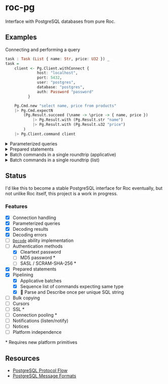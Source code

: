 # roc-pg

Interface with PostgreSQL databases from pure Roc.

## Examples

Connecting and performing a query

```haskell
task : Task (List { name: Str, price: U32 }) _
task =
    client <- Pg.Client.withConnect {
              host: "localhost",
              port: 5432,
              user: "postgres",
              database: "postgres",
              auth: Password "password"
          }

    Pg.Cmd.new "select name, price from products"
    |> Pg.Cmd.expectN
        (Pg.Result.succeed (\name -> \price -> { name, price })
            |> Pg.Result.with (Pg.Result.str "name")
            |> Pg.Result.with (Pg.Result.u32 "price")
        )
    |> Pg.Client.command client
```

<details>
<summary>
Parameterized queries
</summary>

```elm
Pg.Cmd.new "select name, price from products where id = $1"
|> Pg.Cmd.bind [ Pg.Cmd.u32 productId ]
|> Pg.Cmd.expect1
    (Pg.Result.succeed (\name -> \price -> { name, price })
        |> Pg.Result.with (Pg.Result.str "name")
        |> Pg.Result.with (Pg.Result.u32 "price")
    )
|> Pg.Client.command client
```

</details>

<details>
<summary>
Prepared statements
</summary>

```elm
selectUser <-
    "select email from users where id = $1"
    |> Pg.Client.prepare { client, name: "selectUser" }
    |> await

selectUser
|> Pg.Cmd.bind [ Pg.Cmd.u32 userId ]
|> Pg.Cmd.expect1 (Pg.Result.str "email")
|> Pg.Client.command client

```

</details>

<details>
<summary>
Batch commands in a single roundtrip (applicative)
</summary>

```elm
Pg.Batch.succeed (\email -> \products -> { email, products })
|> Pg.Batch.with
    (
        selectUser
        |> Pg.Cmd.bind [ Pg.Cmd.u32 userId ]
        |> Pg.Cmd.expect1 (Pg.Result.str "email")
    )
|> Pg.Batch.with
    (
      Pg.Cmd.new
        """
        select name, price from products
        inner join orders on orders.product_id = products.id
        where orders.id = $1
        """
      |> Pg.Cmd.bind [ Pg.Cmd.u32 orderId ]
      |> Pg.Cmd.expectN
          (Pg.Result.succeed (\name -> \price -> { name, price })
              |> Pg.Result.with (Pg.Result.str "name")
              |> Pg.Result.with (Pg.Result.u32 "price")
          )
      )
|> Pg.Client.batch client
```

Note: `selectUser` referes to prepared statement in the previous example

</details>

<details>
<summary>
Batch commands in a single roundtrip (list)
</summary>

```elm
updateCmd = \product ->
    Pg.Cmd.new "update products set desc = $1 where id = $2"
    |> Pg.Cmd.bind [ Pg.Cmd.str product.desc, Pg.Cmd.u32 product.id ]

productsToUpdate
|> List.map updateCmd
|> Pg.Batch.sequence
|> Pg.Client.batch client
```

Note: `roc-pg` automatically reuses statements in a batch by only parsing (and describing) once per unique SQL string. This also works with applicative batches.

</details>

## Status

I'd like this to become a stable PostgreSQL interface for Roc eventually, but not unlike Roc itself, this project is a work in progress.

### Features

- [x] Connection handling
- [x] Parameterized queries
- [x] Decoding results
- [x] Decoding errors
- [ ] [`Decode`](https://www.roc-lang.org/builtins/Decode) ability implementation
- [ ] Authentication methods
  - [x] Cleartext password
  - [ ] MD5 password \*
  - [ ] SASL / SCRAM-SHA-256 \*
- [x] Prepared statements
- [x] Pipelining
  - [x] Applicative batches
  - [x] Sequence list of commands expecting same type
  - [x] 🚀 Parse and Describe once per unique SQL string
- [ ] Bulk copying
- [ ] Cursors
- [ ] SSL \*
- [ ] Connection pooling \*
- [ ] Notifications (listen/notify)
- [ ] Notices
- [ ] Platform independence

\* Requires new platform primitives

## Resources

- [PostgreSQL Protocol Flow](https://www.postgresql.org/docs/current/protocol-flow.html)
- [PostgreSQL Message Formats](https://www.postgresql.org/docs/current/protocol-message-formats.html)
